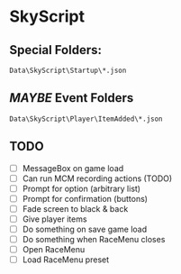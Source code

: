 # SkyScript

## Special Folders:

```
Data\SkyScript\Startup\*.json
```

## _MAYBE_ Event Folders

```
Data\SkyScript\Player\ItemAdded\*.json
```

## TODO

- [ ] MessageBox on game load
- [ ] Can run MCM recording actions (TODO)
- [ ] Prompt for option (arbitrary list)
- [ ] Prompt for confirmation (buttons)
- [ ] Fade screen to black & back
- [ ] Give player items
- [ ] Do something on save game load
- [ ] Do something when RaceMenu closes
- [ ] Open RaceMenu
- [ ] Load RaceMenu preset

